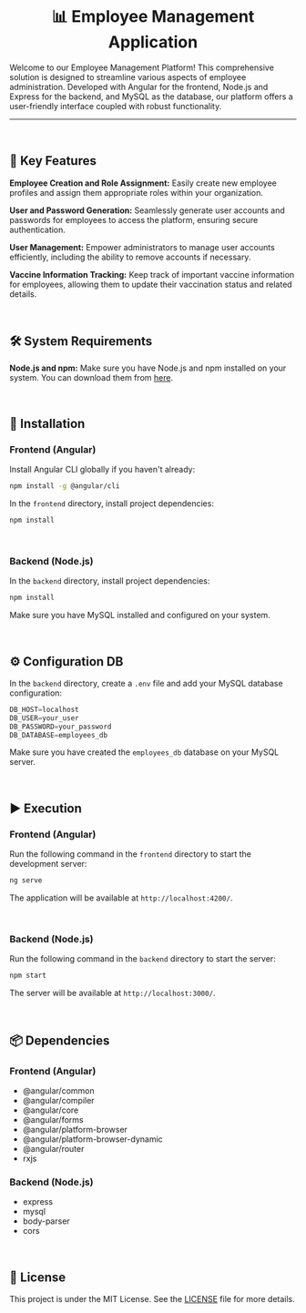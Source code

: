 <h1 align="center">📊 Employee Management Application</h1>

Welcome to our Employee Management Platform! This comprehensive solution is designed to streamline various aspects of employee administration. Developed with Angular for the frontend, Node.js and Express for the backend, and MySQL as the database, our platform offers a user-friendly interface coupled with robust functionality.


<hr>
<br>

## 🚀 Key Features
**Employee Creation and Role Assignment:** Easily create new employee profiles and assign them appropriate roles within your organization.

**User and Password Generation:** Seamlessly generate user accounts and passwords for employees to access the platform, ensuring secure authentication.

**User Management:** Empower administrators to manage user accounts efficiently, including the ability to remove accounts if necessary.

**Vaccine Information Tracking:** Keep track of important vaccine information for employees, allowing them to update their vaccination status and related details.

<br>

## 🛠️ System Requirements

**Node.js and npm:** Make sure you have Node.js and npm installed on your system. You can download them from [here](https://nodejs.org/).

<br>

## 🚀 Installation

### Frontend (Angular)

Install Angular CLI globally if you haven't already:
```bash
npm install -g @angular/cli
```

In the `frontend` directory, install project dependencies:
```bash
npm install
```

<br>

### Backend (Node.js)

In the `backend` directory, install project dependencies:
```bash
npm install
```
Make sure you have MySQL installed and configured on your system.

<br>

## ⚙️ Configuration DB

In the `backend` directory, create a `.env` file and add your MySQL database configuration:
```sql
DB_HOST=localhost
DB_USER=your_user
DB_PASSWORD=your_password
DB_DATABASE=employees_db
```
Make sure you have created the `employees_db` database on your MySQL server.

<br>

## ▶️ Execution

### Frontend (Angular)

Run the following command in the `frontend` directory to start the development server:
```bash
ng serve
```
The application will be available at `http://localhost:4200/`.

<br>

### Backend (Node.js)
Run the following command in the `backend` directory to start the server:

```bash
npm start
```
The server will be available at `http://localhost:3000/`.

<br>

## 📦 Dependencies

### Frontend (Angular)

- @angular/common
- @angular/compiler
- @angular/core
- @angular/forms
- @angular/platform-browser
- @angular/platform-browser-dynamic
- @angular/router
- rxjs

### Backend (Node.js)

- express
- mysql
- body-parser
- cors

<br>

## 📜 License

This project is under the MIT License. See the [LICENSE](LICENSE) file for more details.
